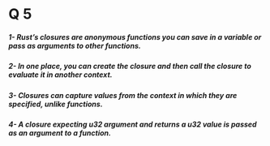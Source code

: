 # Q 5 
 ##### 1- Rust’s closures are anonymous functions you can save in a variable or pass as arguments to other functions.
 
 ##### 2- In one place, you can create the closure and then call the closure to evaluate it in another context.
 
 ##### 3- Closures can capture values from the context in which they are specified, unlike functions.
 
 ##### 4- A closure expecting u32 argument and returns a u32 value is passed as an argument to a function.
 
